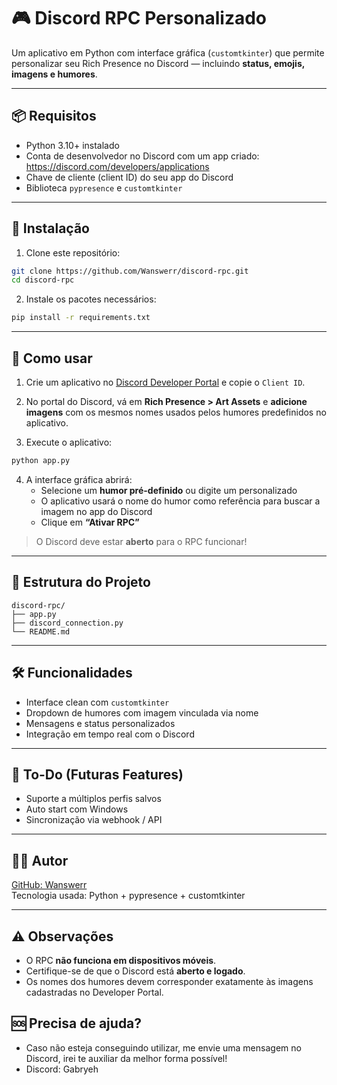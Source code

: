 # 🎮 Discord RPC Personalizado

Um aplicativo em Python com interface gráfica (`customtkinter`) que permite personalizar seu Rich Presence no Discord — incluindo **status, emojis, imagens e humores**.

---

## 📦 Requisitos

- Python 3.10+ instalado
- Conta de desenvolvedor no Discord com um app criado: https://discord.com/developers/applications
- Chave de cliente (client ID) do seu app do Discord
- Biblioteca `pypresence` e `customtkinter`

---

## 🔧 Instalação

1. Clone este repositório:
```bash
git clone https://github.com/Wanswerr/discord-rpc.git
cd discord-rpc
```

2. Instale os pacotes necessários:
```bash
pip install -r requirements.txt
```

---

## 🚀 Como usar

1. Crie um aplicativo no [Discord Developer Portal](https://discord.com/developers/applications) e copie o `Client ID`.

2. No portal do Discord, vá em **Rich Presence > Art Assets** e **adicione imagens** com os mesmos nomes usados pelos humores predefinidos no aplicativo.

3. Execute o aplicativo:

```bash
python app.py
```

4. A interface gráfica abrirá:
   - Selecione um **humor pré-definido** ou digite um personalizado
   - O aplicativo usará o nome do humor como referência para buscar a imagem no app do Discord
   - Clique em **“Ativar RPC”**

> O Discord deve estar **aberto** para o RPC funcionar!

---

## 📁 Estrutura do Projeto

```
discord-rpc/
├── app.py
├── discord_connection.py
└── README.md
```

---

## 🛠 Funcionalidades

- Interface clean com `customtkinter`
- Dropdown de humores com imagem vinculada via nome
- Mensagens e status personalizados
- Integração em tempo real com o Discord

---

## 🧠 To-Do (Futuras Features)

- Suporte a múltiplos perfis salvos
- Auto start com Windows
- Sincronização via webhook / API

---

## 👨‍💻 Autor

[GitHub: Wanswerr](https://github.com/Wanswerr)  
Tecnologia usada: Python + pypresence + customtkinter

---

## ⚠️ Observações

- O RPC **não funciona em dispositivos móveis**.
- Certifique-se de que o Discord está **aberto e logado**.
- Os nomes dos humores devem corresponder exatamente às imagens cadastradas no Developer Portal.

## 🆘 Precisa de ajuda?

- Caso não esteja conseguindo utilizar, me envie uma mensagem no Discord, irei te auxiliar da melhor forma possível!
- Discord: Gabryeh